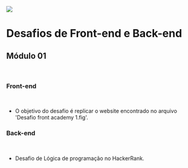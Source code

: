 ![](https://i.imgur.com/xG74tOh.png)

# Desafios de Front-end e Back-end


## Módulo 01

<br>

### Front-end

<br>

- O objetivo do desafio é replicar o website encontrado no arquivo 'Desafio front academy 1.fig'.

### Back-end

<br>

- Desafio de Lógica de programação no HackerRank.